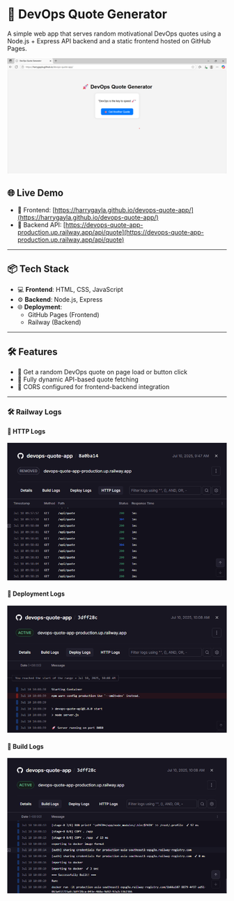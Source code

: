 # 🚀 DevOps Quote Generator

A simple web app that serves random motivational DevOps quotes using a Node.js + Express API backend and a static frontend hosted on GitHub Pages.

![Screenshot](./screenshot.png)

## 🌐 Live Demo

- 🔗 Frontend: [https://harrygayla.github.io/devops-quote-app/](https://harrygayla.github.io/devops-quote-app/)
- 🔗 Backend API: [https://devops-quote-app-production.up.railway.app/api/quote](https://devops-quote-app-production.up.railway.app/api/quote)

---

## 📦 Tech Stack

- 💻 **Frontend**: HTML, CSS, JavaScript
- ⚙️ **Backend**: Node.js, Express
- 🌐 **Deployment**: 
  - GitHub Pages (Frontend)
  - Railway (Backend)

---

## 🛠 Features

- 🎯 Get a random DevOps quote on page load or button click
- 🔁 Fully dynamic API-based quote fetching
- 🧩 CORS configured for frontend-backend integration

---

### 🛠 Railway Logs

#### 📡 HTTP Logs  
![HTTP Logs](./httplogs.png)

#### 🚀 Deployment Logs  
![Deployment Logs](./deploylogs.png)

#### 🧱 Build Logs  
![Build Logs](./buildlogs.png)



